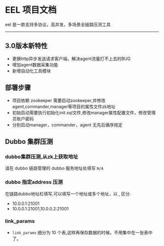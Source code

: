 # EEL 项目文档

eel 是一款支持多协议，高并发，多场景全链路压测工具

---

## 3.0版本新特性

- 更换http异步发送请求客户端，解决agent流量打不上去的BUG
- 增加agent数据采集功能
- 新增自动化工具模块


## 部署步骤
- 项目依赖 zookeeper 需要启动zookeeper,并修改agent,commander,manager等项目的属性文件zk地址
- 初始启动需要执行初始化init.sql文件,修改manager属性配置文件，修改管理员账户密码
- 分别启动manager，commander，agent 无先后循序规定


## Dubbo 集群压测

### dubbo集群压测,从zk上获取地址
请在 dubbo 链路管理的 dubbo 服务地址处填写 `N/A`

### dubbo 指定address 压测
在链路dubbo地址栏填写,可以填写一个地址或多个地址，以 , 区分.

- 10.0.0.1:21001
- 10.0.0.1:21001,10.0.0.2:21001


### link_params
- `link_params` 细分为 10 个表,这样再保存数据的时候，不用集中在一张表中了。



